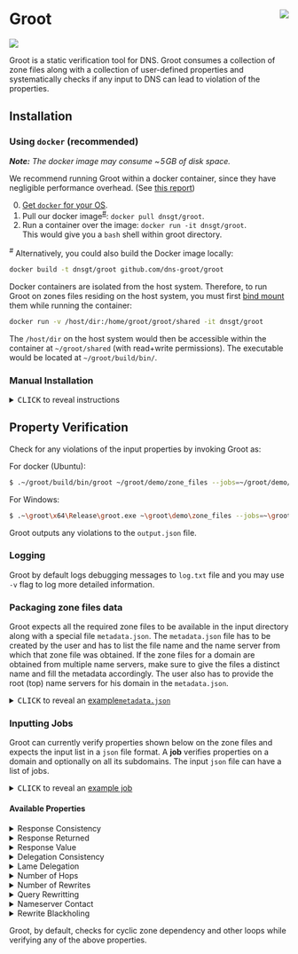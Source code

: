 Groot
<a href="https://microbadger.com/images/sivakesava/groot"><img align="right" src="https://img.shields.io/microbadger/image-size/sivakesava/groot.svg?style=flat&label=docker"></img></a>
==========
<!---
[![](https://img.shields.io/docker/cloud/build/sivakesava/groot.svg?logo=docker&style=popout&label=Docker+Image)][docker-hub]
[![](https://github.com/dns-groot/groot/workflows/Docker%20Image%20CI/badge.svg?logo=docker&style=popout&label=Docker+Image)](https://github.com/dns-groot/groot/actions?query=workflow%3A%22Docker+Image+CI%22)
-->
[![](https://img.shields.io/github/workflow/status/dns-groot/groot/Docker%20Image%20CI/master?logo=docker&style=popout&label=Docker+Image)](https://github.com/dns-groot/groot/actions?query=workflow%3A%22Docker+Image+CI%22)


Groot is a static verification tool for DNS. Groot consumes a collection of zone files along with a collection of user-defined properties and systematically checks if any input to DNS can lead to violation of the properties.

## Installation

### Using `docker` (recommended)

_**Note:** The docker image may consume  ~&hairsp;5&hairsp;GB of disk space._

We recommend running Groot within a docker container,
since they have negligible performance overhead.
(See [this report](http://domino.research.ibm.com/library/cyberdig.nsf/papers/0929052195DD819C85257D2300681E7B/$File/rc25482.pdf))

0. [Get `docker` for your OS](https://docs.docker.com/install).
1. Pull our docker image<sup>[#](#note_1)</sup>: `docker pull dnsgt/groot`.
2. Run a container over the image: `docker run -it dnsgt/groot`.<br>
   This would give you a `bash` shell within groot directory.

<a name="note_1"><sup>#</sup></a> Alternatively, you could also build the Docker image locally:

```bash
docker build -t dnsgt/groot github.com/dns-groot/groot
```
Docker containers are isolated from the host system.
Therefore, to run Groot on zones files residing on the host system,
you must first [bind mount] them while running the container:

```bash
docker run -v /host/dir:/home/groot/groot/shared -it dnsgt/groot
```

The `/host/dir` on the host system would then be accessible within the container at `~/groot/shared` (with read+write permissions). The executable would be located at `~/groot/build/bin/`.

### Manual Installation

<details>

<summary><kbd>CLICK</kbd> to reveal instructions</summary>

#### Installation for Windows
1. Install [`vcpkg`](https://docs.microsoft.com/en-us/cpp/build/vcpkg?view=vs-2019) package manager to install dependecies. 
2. Install the C++ libraries (64 bit versions) using:
    - vcpkg install boost-serialization:x64-windows boost-flyweight:x64-windows boost-dynamic-bitset:x64-windows boost-graph:x64-windows  docopt:x64-windows nlohmann-json:x64-windows spdlog:x64-windows
    - vcpkg integrate install 
3. Clone the repository (with  `--recurse-submodules`) and open the solution (groot.sln) using Visual studio. Set the platform to x64 and mode to Release.
4. Configure the project properties to use ISO C++17 Standard (std:c++17) for C++ language standard.
5. Build the project using visual studio to generate the executable. The executable would be located at `~\groot\x64\Release\`.

#### Installation for Ubuntu 18.04 or later
1. Follow the instructions mentioned in the `DockerFile` to natively install in Ubuntu 18.04 or later.
2. The executable would be located at `~/groot/build/bin/`.

</details>

## Property Verification
Check for any violations of the input properties by invoking Groot as:

For docker (Ubuntu):
```bash
$ .~/groot/build/bin/groot ~/groot/demo/zone_files --jobs=~/groot/demo/jobs.json --output=output.json
```
For Windows:
```bash
$ .~\groot\x64\Release\groot.exe ~\groot\demo\zone_files --jobs=~\groot\demo\jobs.json --output=output.json
```
Groot outputs any violations to the `output.json` file. 

### Logging
Groot by default logs debugging messages to `log.txt` file and you may use `-v` flag to log more detailed information.

### Packaging zone files data
Groot expects all the required zone files to be available in the input directory along with a special file `metadata.json`. The `metadata.json` file has to be created by the user and has to list the file name and the name server from which that zone file was obtained. If the zone files for a domain are obtained from multiple name servers, make sure to give the files a distinct name and fill the metadata accordingly. The user also has to provide the root (top) name servers for his domain in the `metadata.json`. 

<details>

<summary><kbd>CLICK</kbd> to reveal an <a href="https://github.com/dns-groot/groot/blob/master/demo/zone_files/metadata.json">example<code>metadata.json</code></a></summary>

```json5
{  
  "TopNameServers" : ["ns1.tld.sy."],  //List of top name servers as strings
  "ZoneFiles" : [
      {
         "FileName": "net.sy.txt", //net.sy. zone file from ns1.tld.sy. name server
         "NameServer": "ns1.tld.sy."
      },
      {
         "FileName": "mtn.net.sy.txt", //mtn.net.sy. zone file from ns1.mtn.net.sy. name server
         "NameServer": "ns1.mtn.net.sy."
      },
      {
         "FileName": "child.mtn.net.sy.txt", //child.mtn.net.sy. zone file from ns1.child.mtn.net.sy. name server
         "NameServer": "ns1.child.mtn.net.sy."
      },
      {
         "FileName": "child.mtn.net.sy-2.txt", //child.mtn.net.sy. zone file from ns2.child.mtn.net.sy. name server 
         "NameServer": "ns2.child.mtn.net.sy." //for same domain (child.mtn.net.sy.) as the last one but from different name server
      }
  ]
}
```
</details>

### Inputting Jobs
Groot can currently verify properties shown below on the zone files and expects the input list in a `json` file format. A **job** verifies properties on a domain and optionally on all its subdomains. The input `json` file can have a list of jobs.

<details>
<summary><kbd>CLICK</kbd> to reveal an <a href="https://github.com/dns-groot/groot/blob/master/demo/jobs.json">example job</a></summary>

```json5
{
   "Domain": "mtn.net.sy." // Name of the domain to check
   "SubDomain": true, //Whether to check the properties on all the subdomains also
   "Properties":[ 
      {
         "PropertyName": "QueryRewrite",
         "Value": ["foo.mtn.net.sy.", "bar.mtn.net.sy"]
      },
      {
         "PropertyName": "Rewrites",
         "Value": 0
      },
      {
         "PropertyName": "RewriteBlackholing"
      }
   ]
}
```
</details>

#### Available Properties
<details>
<summary>Response Consistency</summary>
Different executions in DNS that might happen due to multiple name servers should result in the same answers.
   
Input `json` format:
```json5
      {
         "PropertyName": "ResponseConsistency"
         "Types": ["A", "MX"] //Checks the consistency for only these types
      }
```
</details>

<details>
<summary>Response Returned</summary>
Different executions in DNS that might happen due to multiple name servers should result in some non-empty response.
   
Input `json` format:
```json5
      {
         "PropertyName": "ResponseReturned"
         "Types": ["CNAME", "A"] //Checks that some non-empty response is returned for these types
      }
```
</details>

<details>
<summary>Response Value</summary>
Every execution in DNS should return an answer that matches the user input answer.

Input `json` format:
```json5
      {
         "PropertyName": "ResponseValue"
         "Types": ["A"],
         "Value": ["2.2.2.1"] //The expected response
         
      }
```
</details>

<details>
<summary>Delegation Consistency</summary>
   
The parent and child zone files should have the same set of _NS_ and glue _A_ records for delegation.
Input `json` format:
```json5
      {
         "PropertyName": "DelegationConsistency"
      }
```
</details>

<details>
<summary>Lame Delegation</summary>
   
A name server that is authoritative for a zone should provide authoritative answers, otherwise it is a lame delegation.
Input `json` format:
```json5
      {
         "PropertyName": "LameDelegation"
      }
```
</details>

<details>
<summary>Number of Hops</summary>
   
The query should not go through more than _X_ number of hops for any execution in the DNS.
Input `json` format:
```json5
      {
         "PropertyName": "Hops",
         "Value": 2
      }
```
</details>

<details>
<summary>Number of Rewrites</summary>
   
The query should not be rewritten more than _X_ number of time for any execution in the DNS.
Input `json` format:
```json5
      {
         "PropertyName": "Rewrites",
         "Value": 3
      }
```
</details>

<details>
<summary>Query Rewritting</summary>
   
The query should not be rewritten to any domain that is not a subdomain of the allowed set of domains for any execution in the DNS.
Input `json` format:
```json5
      {
         "PropertyName": "QueryRewrite",
         "Value": ["foo.mtn.net.sy.", "bar.mtn.net.sy"] //List of allowed domains
      }
```
</details>

<details>
<summary>Nameserver Contact</summary>
   
The query should not contact any name server that is not a subdomain of the allowed set of domains for any execution in the DNS.
Input `json` format:
```json5
      {
         "PropertyName": "NameserverContact",
         "Value": ["tld.sy."] //List of allowed domains
      }
```
</details>

<details>
<summary>Rewrite Blackholing</summary>
   
If the query is rewritten for any execution in the DNS, then the new query's domain name should have at least one resource record.

Input `json` format:
```json5
      {
         "PropertyName": "RewriteBlackholing"
      }
```
</details>

Groot, by default, checks for cyclic zone dependency and other loops while verifying any of the above properties. 

[docker-hub]:         https://hub.docker.com/r/sivakesava/groot
[bind mount]:         https://docs.docker.com/storage/bind-mounts
